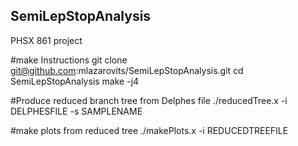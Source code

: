 ## SemiLepStopAnalysis
PHSX 861 project

#make Instructions
git clone git@github.com:mlazarovits/SemiLepStopAnalysis.git
cd SemiLepStopAnalysis
make -j4

#Produce reduced branch tree from Delphes file
./reducedTree.x -i DELPHESFILE -s SAMPLENAME

#make plots from reduced tree
./makePlots.x -i REDUCEDTREEFILE
